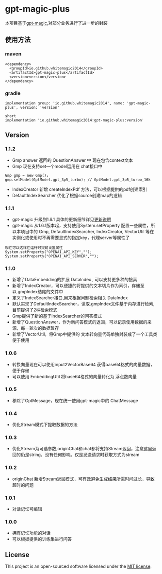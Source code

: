 # gpt-magic-plus

本项目基于[gpt-magic](https://github.com/WhiteMagic2014/gpt-magic.git),对部分业务进行了进一步的封装

## 使用方法

### maven

```
<dependency>
  <groupId>io.github.whitemagic2014</groupId>
  <artifactId>gpt-magic-plus</artifactId>
  <version>version</version>
</dependency>
```

### gradle

```
implementation group: 'io.github.whitemagic2014', name: 'gpt-magic-plus', version: 'version'

short
implementation 'io.github.whitemagic2014:gpt-magic-plus:version'
```

## Version

### 1.1.2

- Gmp answer 返回的 QuestionAnswer 中 现在包含context文本
- Gmp 现在支持set一个model运用在 chat接口中

```
Gmp gmp = new Gmp();
gmp.setModel(GptModel.gpt_3p5_turbo); // GptModel.gpt_3p5_turbo_16k
```

- IndexCreator 新增 createIndexPdf 方法，可以根据提供的pdf创建索引
- DefaultIndexSearcher 优化了根据source创建map的逻辑

### 1.1.1

- gpt-magic 升级到1.6.1 具体的更新细节详见[更新说明](https://github.com/WhiteMagic2014/gpt-magic)
- gpt-magic 从1.6.1版本起，支持使用System.setProperty 配置一些属性，所以本项目中的 Gmp, DefaultIndexSearcher,
  IndexCreator, VectorUtil 等在实例化或使用时不再需要显式的指定key，代理server等属性了

```
现在可以这样在运行时提前设置属性
System.setProperty("OPENAI_API_KEY","");
System.setProperty("OPENAI_API_SERVER","");
```

### 1.1.0

- 新增了DataEmbedding的扩展 DataIndex , 可以支持更多种的搜索
- 新增了IndexCreator，可以便捷的将提供的文本切片作为索引，存储至 以.gmpIndex结尾的文件中
- 定义了IndexSearcher接口,用来根据问题检索相关 DataIndex
- 默认实现了DefaultIndexSearcher，读取.gmpIndex文件基于内存进行检索,目前提供了2种检索模式
- Gmp提供了新的基于IndexSearcher的问答模式
- 新增了QuestionAnswer，作为新问答模式的返回，可以记录使用数据的来源，每一轮次的数据暂存
- 新增了VectorUtil，将Gmp中提供的 文本转向量代码单独封装成了一个工具类便于使用

### 1.0.6

- 转换向量现在可以使用input2VectorBase64 获得base64格式的向量数据，便于存储
- 可以使用 EmbeddingUtil 将base64格式的向量转化为 浮点数向量

### 1.0.5

- 移除了GptMessage，现在统一使用gpt-magic中的 ChatMessage

### 1.0.4

- 优化Stream模式下提取数据的方法

### 1.0.3

- 优化Stream为可选参数,originChat和chat都将支持Stream返回，注意这里返回的仍是string，没有任何影响。仅是发送请求时获取方式为stream

### 1.0.2

- originChat 新增Stream返回模式，可有效避免生成结果所需时间过长，导致超时的问题

### 1.0.1

- 对话记忆可编辑

### 1.0.0

- 拥有记忆功能的对话
- 可以根据提供的训练集进行问答

## License

This project is an open-sourced software licensed under the [MIT license](LICENSE).
